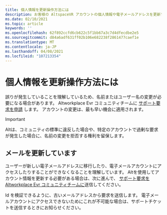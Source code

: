 ```yaml
---
title: 個人情報を更新操作方法には
description: お客様の AltspaceVR アカウントの個人情報や電子メールアドレスを更新する方法、またはサポートの問題を解決する方法について説明します。
ms.date: 02/10/2021
ms.topic: article
keywords: ''
ms.openlocfilehash: 62f892ccfd6cb622c5f1bb67a3c7d4dfecdbe2e5
ms.sourcegitcommit: d84a6adf631ff02b106e682238f2861477caef1e
ms.translationtype: MT
ms.contentlocale: ja-JP
ms.lasthandoff: 04/08/2021
ms.locfileid: "107213354"
---
```

# <a name="how-do-i-update-my-personal-information"></a>個人情報を更新操作方法には

誤りが発生していることを理解しているため、名前またはユーザー名の変更が必要になる場合があります。 Altworkplace Evr コミュニティチームに [サポート要求を申請](https://help.altvr.com/hc/requests/new) します。 アカウントの変更は、最も早い機会に適用されます。

> [!IMPORTANT]
> Altは、コミュニティの標準に違反した場合や、特定のアカウントで過剰な要求が発生した場合に、名前の変更を拒否する権利を留保します。

## <a name="updating-your-email"></a>メールを更新しています

ユーザーが新しい電子メールアドレスに移行したり、電子メールアカウントにアクセスしたりすることができなくなることを理解しています。 Altを使用してアカウント情報を更新する必要がある場合は、次に進んで、 [サポート要求を Altworkplace Evr コミュニティチームに](https://help.altvr.com/hc/requests/new)送信してください。 

Id を検証できるように、古いメールアドレスから要求を送信します。 電子メールアカウントにアクセスできないためにこれが不可能な場合は、サポートチケットを送信するときにお知らせください。